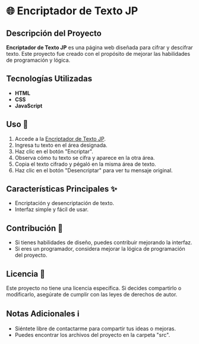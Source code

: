 # 🌐 Encriptador de Texto JP

## Descripción del Proyecto
**Encriptador de Texto JP** es una página web diseñada para cifrar y descifrar texto. Este proyecto fue creado con el propósito de mejorar las habilidades de programación y lógica.

## Tecnologías Utilizadas
- **HTML**
- **CSS**
- **JavaScript**

## Uso 🚀
1. Accede a la [Encriptador de Texto JP](enlace_al_github_pages).
2. Ingresa tu texto en el área designada.
3. Haz clic en el botón "Encriptar".
4. Observa cómo tu texto se cifra y aparece en la otra área.
5. Copia el texto cifrado y pégaló en la misma área de texto.
6. Haz clic en el botón "Desencriptar" para ver tu mensaje original.

## Características Principales ✨
- Encriptación y desencriptación de texto.
- Interfaz simple y fácil de usar.

## Contribución 🤝
- Si tienes habilidades de diseño, puedes contribuir mejorando la interfaz.
- Si eres un programador, considera mejorar la lógica de programación del proyecto.

## Licencia 📄
Este proyecto no tiene una licencia específica. Si decides compartirlo o modificarlo, asegúrate de cumplir con las leyes de derechos de autor.

## Notas Adicionales ℹ️
- Siéntete libre de contactarme para compartir tus ideas o mejoras.
- Puedes encontrar los archivos del proyecto en la carpeta "src".


